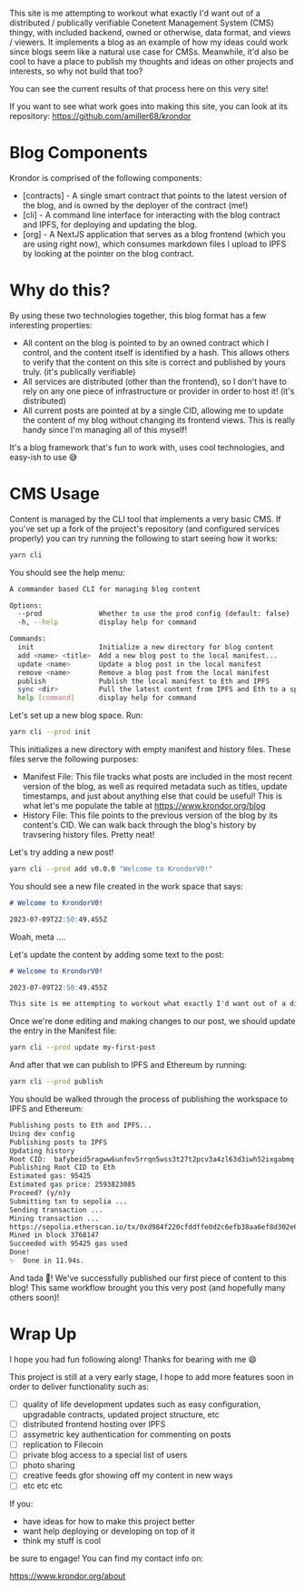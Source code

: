 
This site is me attempting to workout what exactly I'd want out of a distributed / publically verifiable Conetent Management System (CMS) thingy, with included backend, owned or otherwise, data format, and views / viewers. It implements a blog as an example of how my ideas could work since blogs seem like a natural use case for CMSs. Meanwhile, it'd also be cool to have a place to publish my thoughts and ideas on other projects and interests, so why not build that too?

You can see the current results of that process here on this very site!

If you want to see what work goes into making this site, you can look at its repository: https://github.com/amiller68/krondor

# Blog Components

Krondor is comprised of the following components:

- [contracts] - A single smart contract that points to the latest version of the blog, and is owned by the deployer of the contract (me!)
- [cli] - A command line interface for interacting with the blog contract and IPFS, for deploying and updating the blog.
- [org] - A NextJS application that serves as a blog frontend (which you are using right now), which consumes markdown files I upload to IPFS by looking at the pointer on the blog contract.

# Why do this?

By using these two technologies together, this blog format has a few interesting properties:
- All content on the blog is pointed to by an owned contract which I control, and the content itself is identified by a hash. This allows others to verify that the content on this site is correct and published by yours truly. (it's publically verifiable)
- All services are distributed (other than the frontend), so I don't have to rely on any one piece of infrastructure or provider in order to host it! (it's distributed)
- All current posts are pointed at by a single CID, allowing me to update the content of my blog without changing its frontend views. This is really handy since I'm managing all of this myself!

It's a blog framework that's fun to work with, uses cool technologies, and easy-ish to use 😅

# CMS Usage

Content is managed by the CLI tool that implements a very basic CMS. If you've set up a fork of the project's repository (and configured services properly) you can try running the following to start seeing how it works:

```bash
yarn cli
```

You should see the help menu:

```bash
A commander based CLI for managing blog content

Options:
  --prod              Whether to use the prod config (default: false)
  -h, --help          display help for command

Commands:
  init                Initialize a new directory for blog content
  add <name> <title>  Add a new blog post to the local manifest...
  update <name>       Update a blog post in the local manifest
  remove <name>       Remove a blog post from the local manifest
  publish             Publish the local manifest to Eth and IPFS
  sync <dir>          Pull the latest content from IPFS and Eth to a specified directory
  help [command]      display help for command
```

Let's set up a new blog space. Run:

```bash
yarn cli --prod init
```

This initializes a new directory with empty manifest and history files. These files serve the following purposes:
- Manifest File: This file tracks what posts are included in the most recent version of the blog, as well as required metadata such as titles, update timestamps, and just about anything else that could be useful! This is what let's me populate the table at https://www.krondor.org/blog
- History File: This file points to the previous version of the blog by its content's CID. We can walk back through the blog's history by travsering history files. Pretty neat!

Let's try adding a new post!

```bash
yarn cli --prod add v0.0.0 "Welcome to KrondorV0!"
```

You should see a new file created in the work space that says:

```markdown
# Welcome to KrondorV0!

2023-07-09T22:50:49.455Z
```

Woah, meta ....

Let's update the content by adding some text to the post:


```markdown
# Welcome to KrondorV0!

2023-07-09T22:50:49.455Z

This site is me attempting to workout what exactly I'd want out of a distributed / verifibably public Conetent ...


```

Once we're done editing and making changes to our post, we should update the entry in the Manifest file:

```bash
yarn cli --prod update my-first-post
```

And after that we can publish to IPFS and Ethereum by running:

```bash
yarn cli --prod publish
```

You should be walked through the process of publishing the workspace to IPFS and Ethereum:

```bash
Publishing posts to Eth and IPFS...
Using dev config
Publishing posts to IPFS
Updating history
Root CID:  bafybeid5ragww6unfov5rrqn5wss3t27t2pcv3a4zl63d3iwh52ixgabmq
Publishing Root CID to Eth
Estimated gas: 95425
Estimated gas price: 2593823085
Proceed? (y/n)y
Submitting txn to sepolia ...
Sending transaction ...
Mining transaction ...
https://sepolia.etherscan.io/tx/0xd984f220cfddffe0d2c6efb38aa6ef8d302e65959fe65b90398a097e57d75827
Mined in block 3768147
Succeeded with 95425 gas used
Done!
✨  Done in 11.94s.
```

And tada 🎉! We've successfully published our first piece of content to this blog! This same workflow brought you this very post (and hopefully many others soon)!

# Wrap Up

I hope you had fun following along! Thanks for bearing with me 😄

This project is still at a very early stage, I hope to add more features soon in order to deliver functionality such as:
- [ ] quality of life development updates such as easy configuration, upgradable contracts, updated project structure, etc
- [ ] distributed frontend hosting over IPFS
- [ ] assymetric key authentication for commenting on posts
- [ ] replication to Filecoin
- [ ] private blog access to a special list of users
- [ ] photo sharing
- [ ] creative feeds gfor showing off my content in new ways
- [ ] etc etc etc

If you:
- have ideas for how to make this project better
- want help deploying or developing on top of it
- think my stuff is cool

be sure to engage! You can find my contact info on:

https://www.krondor.org/about